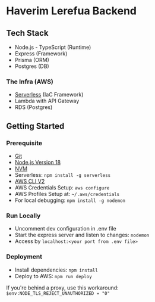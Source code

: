 # Haverim Lerefua Backend

## Tech Stack
* Node.js - TypeScript (Runtime)
* Express (Framework)
* Prisma (ORM)
* Postgres (DB)

### The Infra (AWS)
* [Serverless](https://www.serverless.com/framework/docs/providers/aws/guide/serverless.yml) (IaC Framework)
* Lambda with API Gateway
* RDS (Postgres)

## Getting Started

### Prerequisite
* [Git](https://git-scm.com/download/win)
* [Node.js Version 18](https://nodejs.org/en/download)
* [NVM](https://github.com/nvm-sh/nvm/blob/master/README.md)
* Serverless: ```npm install -g serverless```
* [AWS CLI V2](https://docs.aws.amazon.com/cli/latest/userguide/getting-started-install.html)
* AWS Credentials Setup: ```aws configure```
* AWS Profiles Setup at: ```~/.aws/credentials```
* For local debugging: ```npm install -g nodemon```

### Run Locally
* Uncomment dev configuration in .env file
* Start the express server and listen to changes: ```nodemon```
* Access by ```localhost:<your port from .env file>```

### Deployment
* Install dependencies: ```npm install```
* Deploy to AWS: ```npm run deploy```


If you're behind a proxy, use this workaround: ```$env:NODE_TLS_REJECT_UNAUTHORIZED = "0"```
